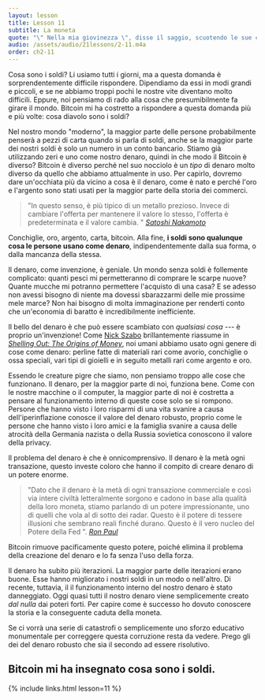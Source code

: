 ```yaml
---
layout: lesson
title: Lesson 11
subtitle: La moneta
quote: "\" Nella mia giovinezza \", disse il saggio, scuotendo le sue ciocche grigie, </br> \"ho mantenuto tutti i miei arti molto flessibili, </br> Con l'uso di questo unguento, cinque scellini la scatola - </br> Consentitemi di vendervene un paio. \"</br>"
audio: /assets/audio/21lessons/2-11.m4a
order: ch2-11
---
```


Cosa sono i soldi? Li usiamo tutti i giorni, ma a questa domanda è sorprendentemente
difficile rispondere. Dipendiamo da essi in modi grandi e piccoli, e
se ne abbiamo troppi pochi le nostre vite diventano molto difficili. Eppure, noi
pensiamo di rado alla cosa che presumibilmente fa girare il mondo.
Bitcoin mi ha costretto a rispondere a questa domanda più e più volte: cosa diavolo 
sono i soldi?

Nel nostro mondo "moderno", la maggior parte delle persone probabilmente penserà a pezzi di
carta quando si parla di soldi, anche se la maggior parte dei nostri soldi è solo
un numero in un conto bancario. Stiamo già utilizzando zeri e uno come nostro
denaro, quindi in che modo il Bitcoin è diverso? Bitcoin è diverso perché nel suo
nocciolo è un *tipo* di denaro molto diverso da quello che abbiamo attualmente in
uso. Per capirlo, dovremo dare un'occhiata più da vicino a cosa
è il denaro, come è nato e perché l'oro e l'argento sono stati usati per la maggior parte
della storia dei commerci.

> "In questo senso, è più tipico di un metallo prezioso. Invece di cambiare l'offerta
>  per mantenere il valore lo stesso, l'offerta è
> predeterminata e il valore cambia. "
> <cite> [Satoshi Nakamoto] </cite>

Conchiglie, oro, argento, carta, bitcoin. Alla fine, **i soldi sono qualunque cosa
le persone usano come denaro**, indipendentemente dalla sua forma, o dalla mancanza 
della stessa.

Il denaro, come invenzione, è geniale. Un mondo senza soldi è follemente
complicato: quanti pesci mi permetteranno di comprare le scarpe nuove? 
Quante mucche mi potranno permettere l'acquisto di una casa? E se adesso non 
avessi bisogno di niente ma dovessi sbarazzarmi delle mie prossime mele marce? 
Non hai bisogno di molta immaginazione per renderti conto che un'economia di 
baratto è incredibilmente inefficiente.

Il bello del denaro è che può essere scambiato con *qualsiasi cosa* --- è 
proprio un'invenzione! Come [Nick Szabo] brillantemente
riassume in *[Shelling Out: The Origins of Money]*, noi umani abbiamo
usato ogni genere di cose come denaro: perline fatte di materiali rari come
avorio, conchiglie o ossa speciali, vari tipi di gioielli e in seguito
metalli rari come argento e oro.

Essendo le creature pigre che siamo, non pensiamo troppo alle cose
che funzionano. Il denaro, per la maggior parte di noi, funziona bene. Come con le nostre
macchine o il computer, la maggior parte di noi è costretta a pensare al
funzionamento interno di queste cose solo se si rompono. Persone che hanno visto i loro
risparmi di una vita svanire a causa dell'iperinflazione conosce il valore del denaro 
robusto, proprio come le persone che hanno visto i loro amici e la famiglia svanire a causa
delle atrocità della Germania nazista o della Russia sovietica conoscono il valore
della privacy.

Il problema del denaro è che è onnicomprensivo. Il denaro è la metà
ogni transazione, questo investe coloro che hanno il compito di creare
denaro di un potere enorme.

> "Dato che il denaro è la metà di ogni transazione commerciale e così via
> intere civiltà letteralmente sorgono e cadono in base alla qualità 
> della loro moneta, stiamo parlando di un potere impressionante, uno di quelli 
> che vola al di sotto dei radar. Questo è il potere di tessere illusioni che 
> sembrano reali finché durano. Questo è il vero nucleo del
> Potere della Fed ".
> <cite> [Ron Paul] </cite>

Bitcoin rimuove pacificamente questo potere, poiché elimina il problema della
creazione del denaro e lo fa senza l'uso della forza.

Il denaro ha subito più iterazioni. La maggior parte delle iterazioni erano buone. Esse
hanno migliorato i nostri soldi in un modo o nell'altro. Di recente, tuttavia, il
il funzionamento interno del nostro denaro è stato danneggiato. Oggi quasi tutti il nostro 
denaro viene semplicemente creato *dal nulla* dai poteri forti. Per
capire come è successo ho dovuto conoscere la storia e la
conseguente caduta della moneta.

Se ci vorrà una serie di catastrofi o semplicemente uno sforzo educativo 
monumentale per correggere questa corruzione resta da vedere. Prego
gli dei del denaro robusto che sia il secondo ad essere risolutivo.

Bitcoin mi ha insegnato cosa sono i soldi.
---

{% include links.html lesson=11 %}

[Satoshi Nakamoto]: http://p2pfoundation.ning.com/xn/detail/2003008:Comment:9562
[Nick Szabo]: http://unenumerated.blogspot.com/
[Shelling Out: The Origins of Money]: https://nakamotoinstitute.org/shelling-out/
[Ron Paul]: http://endthefed.org/books/
[social-scalability]: https://unenumerated.blogspot.co.at/2017/02/money-blockchains-and-social-scalability.html

<!-- Wikipedia -->
[alice]: https://en.wikipedia.org/wiki/Alice%27s_Adventures_in_Wonderland
[carroll]: https://en.wikipedia.org/wiki/Lewis_Carroll
